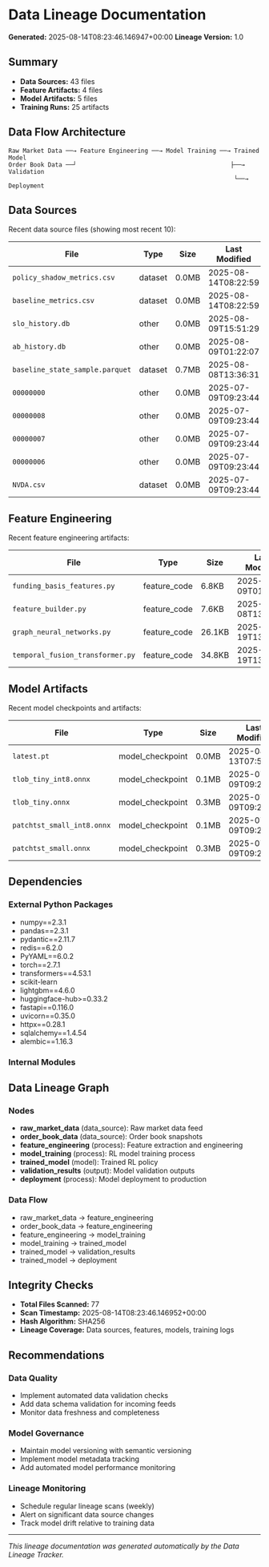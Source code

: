 # Data Lineage Documentation

**Generated:** 2025-08-14T08:23:46.146947+00:00
**Lineage Version:** 1.0

## Summary

- **Data Sources:** 43 files
- **Feature Artifacts:** 4 files  
- **Model Artifacts:** 5 files
- **Training Runs:** 25 artifacts

## Data Flow Architecture

```
Raw Market Data ──→ Feature Engineering ──→ Model Training ──→ Trained Model
Order Book Data ──┘                                           ├──→ Validation
                                                               └──→ Deployment
```

## Data Sources

Recent data source files (showing most recent 10):

| File | Type | Size | Last Modified | Hash |
|------|------|------|---------------|------|
| `policy_shadow_metrics.csv` | dataset | 0.0MB | 2025-08-14T08:22:59 | c2a1aa6f |
| `baseline_metrics.csv` | dataset | 0.0MB | 2025-08-14T08:22:59 | 1b03f7f9 |
| `slo_history.db` | other | 0.0MB | 2025-08-09T15:51:29 | ac3dbba7 |
| `ab_history.db` | other | 0.0MB | 2025-08-09T01:22:07 | 5cff8022 |
| `baseline_state_sample.parquet` | dataset | 0.7MB | 2025-08-08T13:36:31 | afe5d2b7 |
| `00000000` | other | 0.0MB | 2025-07-09T09:23:44 | 7a821c70 |
| `00000008` | other | 0.0MB | 2025-07-09T09:23:44 | 1802a34a |
| `00000007` | other | 0.0MB | 2025-07-09T09:23:44 | 64938803 |
| `00000006` | other | 0.0MB | 2025-07-09T09:23:44 | 0c4516f6 |
| `NVDA.csv` | dataset | 0.0MB | 2025-07-09T09:23:44 | d6ec976d |

## Feature Engineering

Recent feature engineering artifacts:

| File | Type | Size | Last Modified |
|------|------|------|---------------|
| `funding_basis_features.py` | feature_code | 6.8KB | 2025-08-09T01:56:49 |
| `feature_builder.py` | feature_code | 7.6KB | 2025-08-08T13:27:32 |
| `graph_neural_networks.py` | feature_code | 26.1KB | 2025-07-19T13:24:19 |
| `temporal_fusion_transformer.py` | feature_code | 34.8KB | 2025-07-19T13:07:49 |

## Model Artifacts

Recent model checkpoints and artifacts:

| File | Type | Size | Last Modified |
|------|------|------|---------------|
| `latest.pt` | model_checkpoint | 0.0MB | 2025-08-13T07:52:23 |
| `tlob_tiny_int8.onnx` | model_checkpoint | 0.1MB | 2025-07-09T09:23:44 |
| `tlob_tiny.onnx` | model_checkpoint | 0.3MB | 2025-07-09T09:23:44 |
| `patchtst_small_int8.onnx` | model_checkpoint | 0.1MB | 2025-07-09T09:23:44 |
| `patchtst_small.onnx` | model_checkpoint | 0.3MB | 2025-07-09T09:23:44 |

## Dependencies

### External Python Packages
- numpy==2.3.1
- pandas==2.3.1
- pydantic==2.11.7
- redis==6.2.0
- PyYAML==6.0.2
- torch==2.7.1
- transformers==4.53.1
- scikit-learn
- lightgbm==4.6.0
- huggingface-hub>=0.33.2
- fastapi==0.116.0
- uvicorn==0.35.0
- httpx==0.28.1
- sqlalchemy==1.4.54
- alembic==1.16.3

### Internal Modules

## Data Lineage Graph

### Nodes
- **raw_market_data** (data_source): Raw market data feed
- **order_book_data** (data_source): Order book snapshots
- **feature_engineering** (process): Feature extraction and engineering
- **model_training** (process): RL model training process
- **trained_model** (model): Trained RL policy
- **validation_results** (output): Model validation outputs
- **deployment** (process): Model deployment to production

### Data Flow
- raw_market_data → feature_engineering
- order_book_data → feature_engineering
- feature_engineering → model_training
- model_training → trained_model
- trained_model → validation_results
- trained_model → deployment

## Integrity Checks

- **Total Files Scanned:** 77
- **Scan Timestamp:** 2025-08-14T08:23:46.146952+00:00
- **Hash Algorithm:** SHA256
- **Lineage Coverage:** Data sources, features, models, training logs

## Recommendations

### Data Quality
- Implement automated data validation checks
- Add data schema validation for incoming feeds
- Monitor data freshness and completeness

### Model Governance
- Maintain model versioning with semantic versioning
- Implement model metadata tracking
- Add automated model performance monitoring

### Lineage Monitoring
- Schedule regular lineage scans (weekly)
- Alert on significant data source changes
- Track model drift relative to training data

---
*This lineage documentation was generated automatically by the Data Lineage Tracker.*
